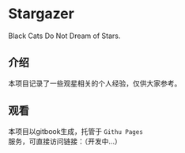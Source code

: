 # Stargazer
Black Cats Do Not Dream of Stars.

## 介绍

  本项目记录了一些观星相关的个人经验，仅供大家参考。
  
## 观看

  本项目以gitbook生成，托管于 `Githu Pages` 服务，可直接访问链接：（开发中…）
